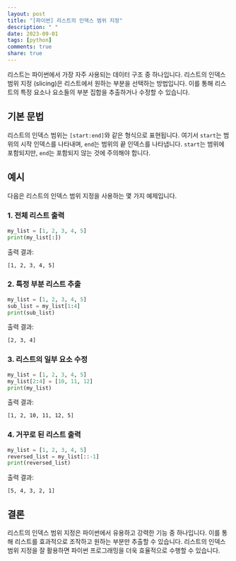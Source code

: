 ```yaml
---
layout: post
title: "[파이썬] 리스트의 인덱스 범위 지정"
description: " "
date: 2023-09-01
tags: [python]
comments: true
share: true
---
```


리스트는 파이썬에서 가장 자주 사용되는 데이터 구조 중 하나입니다. 리스트의 인덱스 범위 지정 (slicing)은 리스트에서 원하는 부분을 선택하는 방법입니다. 이를 통해 리스트의 특정 요소나 요소들의 부분 집합을 추출하거나 수정할 수 있습니다.

## 기본 문법

리스트의 인덱스 범위는 `[start:end]`와 같은 형식으로 표현됩니다. 여기서 `start`는 범위의 시작 인덱스를 나타내며, `end`는 범위의 끝 인덱스를 나타냅니다. `start`는 범위에 포함되지만, `end`는 포함되지 않는 것에 주의해야 합니다.

## 예시

다음은 리스트의 인덱스 범위 지정을 사용하는 몇 가지 예제입니다.

### 1. 전체 리스트 출력

```python
my_list = [1, 2, 3, 4, 5]
print(my_list[:])
```

출력 결과:

```
[1, 2, 3, 4, 5]
```

### 2. 특정 부분 리스트 추출

```python
my_list = [1, 2, 3, 4, 5]
sub_list = my_list[1:4]
print(sub_list)
```

출력 결과:

```
[2, 3, 4]
```

### 3. 리스트의 일부 요소 수정

```python
my_list = [1, 2, 3, 4, 5]
my_list[2:4] = [10, 11, 12]
print(my_list)
```

출력 결과:

```
[1, 2, 10, 11, 12, 5]
```

### 4. 거꾸로 된 리스트 출력

```python
my_list = [1, 2, 3, 4, 5]
reversed_list = my_list[::-1]
print(reversed_list)
```

출력 결과:

```
[5, 4, 3, 2, 1]
```

## 결론

리스트의 인덱스 범위 지정은 파이썬에서 유용하고 강력한 기능 중 하나입니다. 이를 통해 리스트를 효과적으로 조작하고 원하는 부분만 추출할 수 있습니다. 리스트의 인덱스 범위 지정을 잘 활용하면 파이썬 프로그래밍을 더욱 효율적으로 수행할 수 있습니다.